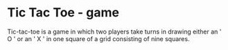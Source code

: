 # Tic Tac Toe - game

Tic-tac-toe is a game in which two players take turns
in drawing either an ' O ' or an ' X ' in one square of a
grid consisting of nine squares.
